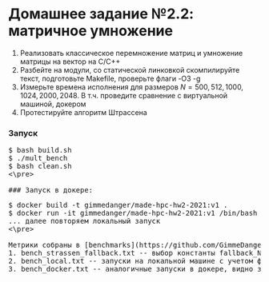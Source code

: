 # Домашнее задание №2.2: матричное умножение

1. Реализовать классическое перемножение матриц и умножение матрицы на вектор на C/C++ 
2. Разбейте на модули, со статической линковкой скомпилируйте текст, подготовьте Makefile, проверьте флаги -O3 -g
3. Измерьте времена исполнения для размеров $N = 500, 512, 1000, 1024, 2000, 2048$. В т.ч. проведите сравнение с виртуальной машиной, докером
4. Протестируйте алгоритм Штрассена

### Запуск
<pre>
$ bash build.sh
$ ./mult_bench
$ bash clean.sh
<\pre>

### Запуск в докере:
<pre>
$ docker build -t gimmedanger/made-hpc-hw2-2021:v1 .
$ docker run -it gimmedanger/made-hpc-hw2-2021:v1 /bin/bash
... далее повторяем локальный запуск
<\pre>

Метрики собраны в [benchmarks](https://github.com/GimmeDanger/made-hpc-2021/tree/master/hw/2_matr_mult/benchmarks):
1. bench_strassen_fallback.txt -- выбор константы fallback_N для алгоритма Штрассена, при достижении данной величины размера матрицы в рекурсивном вызове переключаемся на стандартное матричное умножение;
2. bench_local.txt -- запуски на локальной машине с учетом флагов компиляции, оптимальное fallback_N для алгоритма Штрассена
3. bench_docker.txt -- аналогичные запуски в докере, видно замедление во всех типах задач
